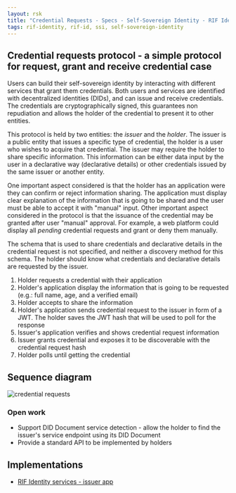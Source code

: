```yaml
---
layout: rsk
title: "Credential Requests - Specs - Self-Sovereign Identity - RIF Identity"
tags: rif-identity, rif-id, ssi, self-sovereign-identity
---
```


## Credential requests protocol - a simple protocol for request, grant and receive credential case

Users can build their self-sovereign identity by interacting with different services that grant them credentials. Both users and services are identified with decentralized identities (DIDs), and can issue and receive credentials. The credentials are cryptographically signed, this guarantees non repudiation and allows the holder of the credential to present it to other entities.

This protocol is held by two entities: the _issuer_ and the _holder_. The issuer is a public entity that issues a specific type of credential, the holder is a user who wishes to acquire that credential. The issuer may require the holder to share specific information. This information can be either data input by the user in a declarative way (declarative details) or other credentials issued by the same issuer or another entity.

One important aspect considered is that the holder has an application were they can confirm or reject information sharing. The application must display clear explanation of the information that is going to be shared and the user must be able to accept it with "manual" input. Other important aspect considered in the protocol is that the issuance of the credential may be granted after user "manual" approval. For example, a web platform could display all _pending_ credential requests and grant or deny them manually.


The schema that is used to share credentials and declarative details in the credential request is not specified, and neither a discovery method for this schema. The holder should know what credentials and declarative details are requested by the issuer.

1. Holder requests a credential with their application
2. Holder's application display the information that is going to be requested (e.g.: full name, age, and a verified email)
3. Holder accepts to share the information
4. Holder's application sends credential request to the issuer in form of a JWT. The holder saves the JWT hash that will be used to poll for the response
5. Issuer's application verifies and shows credential request information
6. Issuer grants credential and exposes it to be discoverable with the credential request hash
7. Holder polls until getting the credential

## Sequence diagram

![credential requests](../../../assets/img/ssi/09_credential_requests.png)

### Open work

- Support DID Document service detection - allow the holder to find the issuer's service endpoint using its DID Document
- Provide a standard API to be implemented by holders

## Implementations

- [RIF Identity services - issuer app](https://github.com/rsksmart/rif-identity-services)
